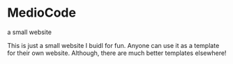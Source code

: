 # MedioCode
a small website

This is just a small website I buidl for fun. Anyone can use it as a template for their own website. Although, there are much better templates elsewhere!
